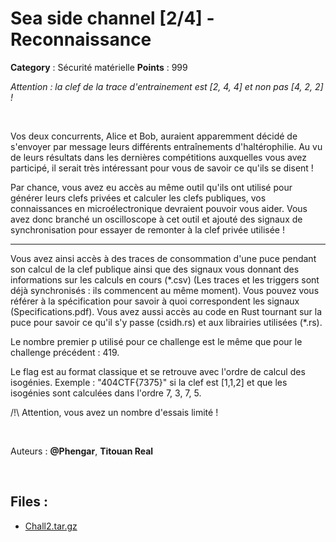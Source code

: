 # Sea side channel [2/4] - Reconnaissance

**Category** : Sécurité matérielle
**Points** : 999

<div style="margin-bottom: 1em;"><i> Attention : la clef de la trace d'entrainement est [2, 4, 4] et non pas [4, 2, 2] !</i></div>

<p class="space">&nbsp;</p>

Vos deux concurrents, Alice et Bob, auraient apparemment décidé de s'envoyer par message leurs différents entraînements d'haltérophilie. Au vu de leurs résultats dans les dernières compétitions auxquelles vous avez participé, il serait très intéressant pour vous de savoir ce qu'ils se disent ! 

Par chance, vous avez eu accès au même outil qu'ils ont utilisé pour générer leurs clefs privées et calculer les clefs publiques, vos connaissances en microélectronique devraient pouvoir vous aider. Vous avez donc branché un oscilloscope à cet outil et ajouté des signaux de synchronisation pour essayer de remonter à la clef privée utilisée !


***  

Vous avez ainsi accès à des traces de consommation d'une puce pendant son calcul de la clef publique ainsi que des signaux vous donnant des informations sur les calculs en cours (\*.csv) (Les traces et les triggers sont déjà synchronisés : ils commencent au même moment). Vous pouvez vous référer à la spécification pour savoir à quoi correspondent les signaux (Specifications.pdf). Vous avez aussi accès au code en Rust tournant sur la puce pour savoir ce qu'il s'y passe (csidh.rs) et aux librairies utilisées (\*.rs).

Le nombre premier p utilisé pour ce challenge est le même que pour le challenge précédent : 419.

Le flag est au format classique et se retrouve avec l'ordre de calcul des isogénies. Exemple : "404CTF{7375}" si la clef est \[1,1,2\] et que les isogénies sont calculées dans l'ordre 7, 3, 7, 5.

/!\\ Attention, vous avez un nombre d'essais limité !
 
<p class="space">&nbsp;</p>

Auteurs : <b> @Phengar</b>, <b>Titouan Real</b>

<p class="space">&nbsp;</p>

## Files : 
 - [Chall2.tar.gz](./Chall2.tar.gz)


